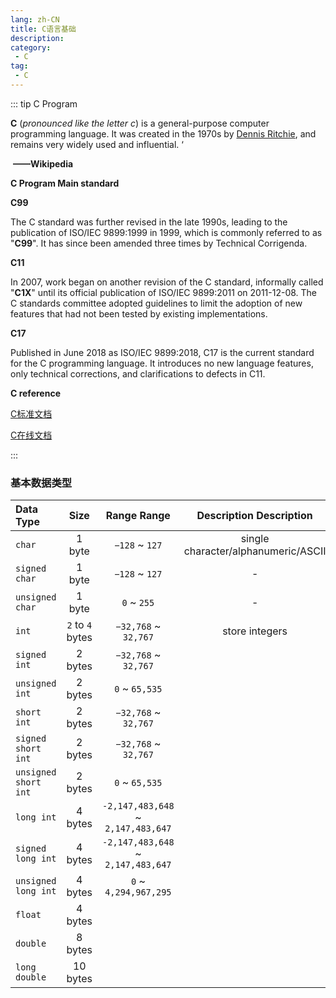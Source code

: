 ```yaml
---
lang: zh-CN
title: C语言基础
description: 
category: 
 - C
tag:
 - C
---
```


::: tip C Program

**C** (*pronounced like the letter c*) is a general-purpose computer programming language. It was created in the 1970s by [Dennis Ritchie](https://en.wikipedia.org/wiki/Dennis_Ritchie), and remains very widely used and influential.  																					 			‘

​																												**——Wikipedia**

**C Program Main standard**

**C99**

The C standard was further revised in the late 1990s, leading to the publication of ISO/IEC 9899:1999 in 1999, which is commonly referred to as "**C99**". It has since been amended three times by Technical Corrigenda.

**C11**

In 2007, work began on another revision of the C standard, informally called "**C1X**" until its official publication of ISO/IEC 9899:2011 on 2011-12-08. The C standards committee adopted guidelines to limit the adoption of new features that had not been tested by existing implementations.

**C17**

Published in June 2018 as ISO/IEC 9899:2018, C17 is the current standard for the C programming language. It introduces no new language features, only technical corrections, and clarifications to defects in C11.

**C reference**

[C标准文档](https://www.iso.org/standard/74528.html)

[C在线文档](https://en.cppreference.com/w/c)

:::

### 基本数据类型

| Data Type            |       Size       |            Range Range             |       Description Description       |
| :------------------- | :--------------: | :--------------------------------: | :---------------------------------: |
| `char`               |      1 byte      |           `−128` ~ `127`           | single character/alphanumeric/ASCII |
| `signed char`        |      1 byte      |           `−128` ~ `127`           |                  -                  |
| `unsigned char`      |      1 byte      |            `0` ~ `255`             |                  -                  |
| `int`                | `2` to `4` bytes |        `−32,768` ~ `32,767`        |           store integers            |
| `signed int`         |     2 bytes      |        `−32,768` ~ `32,767`        |                                     |
| `unsigned int`       |     2 bytes      |           `0` ~ `65,535`           |                                     |
| `short int`          |     2 bytes      |        `−32,768` ~ `32,767`        |                                     |
| `signed short int`   |     2 bytes      |        `−32,768` ~ `32,767`        |                                     |
| `unsigned short int` |     2 bytes      |           `0` ~ `65,535`           |                                     |
| `long int`           |     4 bytes      | `-2,147,483,648` ~ `2,147,483,647` |                                     |
| `signed long int`    |     4 bytes      | `-2,147,483,648` ~ `2,147,483,647` |                                     |
| `unsigned long int`  |     4 bytes      |       `0` ~ `4,294,967,295`        |                                     |
| `float`              |     4 bytes      |                                    |                                     |
| `double`             |     8 bytes      |                                    |                                     |
| `long double`        |     10 bytes     |                                    |                                     |





















